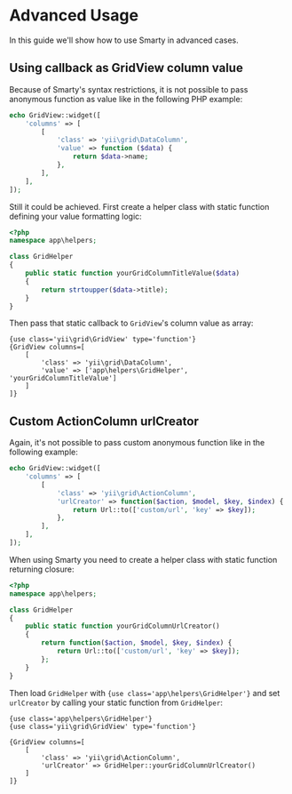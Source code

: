 Advanced Usage
==============

In this guide we'll show how to use Smarty in advanced cases.

## Using callback as GridView column value

Because of Smarty's syntax restrictions, it is not possible to pass anonymous function as value like in the following
PHP example:

```php
echo GridView::widget([
    'columns' => [
        [
            'class' => 'yii\grid\DataColumn',
            'value' => function ($data) {
                return $data->name;
            },
        ],
    ],
]);
```

Still it could be achieved. First create a helper class with static function defining your value formatting logic:

```php
<?php
namespace app\helpers;

class GridHelper
{
    public static function yourGridColumnTitleValue($data)
    {
        return strtoupper($data->title);
    }
}
```

Then pass that static callback to `GridView`'s column value as array:

```smarty
{use class='yii\grid\GridView' type='function'}
{GridView columns=[
    [
        'class' => 'yii\grid\DataColumn',
        'value' => ['app\helpers\GridHelper', 'yourGridColumnTitleValue']
    ]
]}
```

## Custom ActionColumn urlCreator

Again, it's not possible to pass custom anonymous function like in the following example:

```php
echo GridView::widget([
    'columns' => [
        [
            'class' => 'yii\grid\ActionColumn',
            'urlCreator' => function($action, $model, $key, $index) {
                return Url::to(['custom/url', 'key' => $key]);
            },
        ],
    ],
]);
```

When using Smarty you need to create a helper class with static function returning closure:

```php
<?php
namespace app\helpers;

class GridHelper
{
    public static function yourGridColumnUrlCreator()
    {
        return function($action, $model, $key, $index) {
            return Url::to(['custom/url', 'key' => $key]);
        };
    }
}
```

Then load `GridHelper` with `{use class='app\helpers\GridHelper'}` and set `urlCreator` by calling your static function
from `GridHelper`:

```smarty
{use class='app\helpers\GridHelper'}
{use class='yii\grid\GridView' type='function'}

{GridView columns=[
    [
        'class' => 'yii\grid\ActionColumn',
        'urlCreator' => GridHelper::yourGridColumnUrlCreator()
    ]
]}
```
